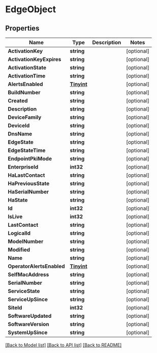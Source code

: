 # EdgeObject

## Properties

Name | Type | Description | Notes
------------ | ------------- | ------------- | -------------
**ActivationKey** | **string** |  | [optional] 
**ActivationKeyExpires** | **string** |  | [optional] 
**ActivationState** | **string** |  | [optional] 
**ActivationTime** | **string** |  | [optional] 
**AlertsEnabled** | [**Tinyint**](tinyint.md) |  | [optional] 
**BuildNumber** | **string** |  | [optional] 
**Created** | **string** |  | [optional] 
**Description** | **string** |  | [optional] 
**DeviceFamily** | **string** |  | [optional] 
**DeviceId** | **string** |  | [optional] 
**DnsName** | **string** |  | [optional] 
**EdgeState** | **string** |  | [optional] 
**EdgeStateTime** | **string** |  | [optional] 
**EndpointPkiMode** | **string** |  | [optional] 
**EnterpriseId** | **int32** |  | [optional] 
**HaLastContact** | **string** |  | [optional] 
**HaPreviousState** | **string** |  | [optional] 
**HaSerialNumber** | **string** |  | [optional] 
**HaState** | **string** |  | [optional] 
**Id** | **int32** |  | [optional] 
**IsLive** | **int32** |  | [optional] 
**LastContact** | **string** |  | [optional] 
**LogicalId** | **string** |  | [optional] 
**ModelNumber** | **string** |  | [optional] 
**Modified** | **string** |  | [optional] 
**Name** | **string** |  | [optional] 
**OperatorAlertsEnabled** | [**Tinyint**](tinyint.md) |  | [optional] 
**SelfMacAddress** | **string** |  | [optional] 
**SerialNumber** | **string** |  | [optional] 
**ServiceState** | **string** |  | [optional] 
**ServiceUpSince** | **string** |  | [optional] 
**SiteId** | **int32** |  | [optional] 
**SoftwareUpdated** | **string** |  | [optional] 
**SoftwareVersion** | **string** |  | [optional] 
**SystemUpSince** | **string** |  | [optional] 

[[Back to Model list]](../README.md#documentation-for-models) [[Back to API list]](../README.md#documentation-for-api-endpoints) [[Back to README]](../README.md)


